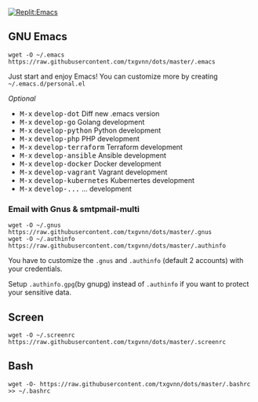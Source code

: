 [![Replit:Emacs](https://img.shields.io/badge/Replit-emacs-%239340c1.svg)](https://replit.com/@TxGVNN/dots)
## GNU Emacs

```
wget -O ~/.emacs https://raw.githubusercontent.com/txgvnn/dots/master/.emacs
```

Just start and enjoy Emacs! You can customize more by creating `~/.emacs.d/personal.el`

*Optional*
 * <kbd>M-x</kbd> <kbd>develop-dot</kbd> Diff new .emacs version
 * <kbd>M-x</kbd> <kbd>develop-go</kbd> Golang development
 * <kbd>M-x</kbd> <kbd>develop-python</kbd> Python development
 * <kbd>M-x</kbd> <kbd>develop-php</kbd> PHP development
 * <kbd>M-x</kbd> <kbd>develop-terraform</kbd> Terraform development
 * <kbd>M-x</kbd> <kbd>develop-ansible</kbd> Ansible development
 * <kbd>M-x</kbd> <kbd>develop-docker</kbd> Docker development
 * <kbd>M-x</kbd> <kbd>develop-vagrant</kbd> Vagrant development
 * <kbd>M-x</kbd> <kbd>develop-kubernetes</kbd> Kubernertes development
 * <kbd>M-x</kbd> <kbd>develop-...</kbd> ... development

### Email with Gnus & smtpmail-multi

```
wget -O ~/.gnus https://raw.githubusercontent.com/txgvnn/dots/master/.gnus
wget -O ~/.authinfo https://raw.githubusercontent.com/txgvnn/dots/master/.authinfo
```
You have to customize the `.gnus` and `.authinfo` (default 2 accounts) with your credentials.

Setup `.authinfo.gpg`(by gnupg) instead of `.authinfo` if you want to protect your sensitive data.

## Screen

```
wget -O ~/.screenrc https://raw.githubusercontent.com/txgvnn/dots/master/.screenrc
```

## Bash

```
wget -O- https://raw.githubusercontent.com/txgvnn/dots/master/.bashrc >> ~/.bashrc
```
